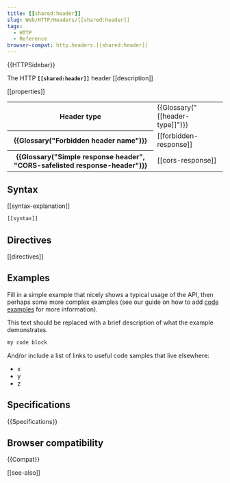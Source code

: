 ```yaml
---
title: [[shared:header]]
slug: Web/HTTP/Headers/[[shared:header]]
tags:
  - HTTP
  - Reference
browser-compat: http.headers.[[shared:header]]
---
```

{{HTTPSidebar}}

The HTTP **`[[shared:header]]`** header [[description]]

[[properties]]

<table class="properties">

<tbody>

<tr>

<th scope="row">Header type</th>

<td>{{Glossary("[[header-type]]")}}</td>

</tr>

<tr>

<th scope="row">{{Glossary("Forbidden header name")}}</th>

<td>[[forbidden-response]]</td>

</tr>

<tr>

<th scope="row">{{Glossary("Simple response header", "CORS-safelisted response-header")}}</th>

<td>[[cors-response]]</td>

</tr>

</tbody>

</table>

## Syntax

[[syntax-explanation]]

```js
[[syntax]]
```

## Directives

[[directives]]

## Examples

Fill in a simple example that nicely shows a typical usage of the API, then perhaps some more complex examples (see our guide on how to add [code examples](/en-US/docs/MDN/Contribute/Structures/Code_examples) for more information).

This text should be replaced with a brief description of what the example demonstrates.

```js
my code block
```

And/or include a list of links to useful code samples that live elsewhere:

*   x
*   y
*   z

## Specifications

{{Specifications}}

## Browser compatibility

{{Compat}}

[[see-also]]